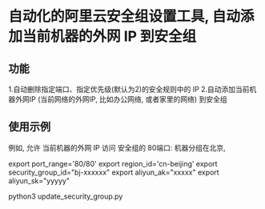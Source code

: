 
# 自动化的阿里云安全组设置工具, 自动添加当前机器的外网 IP 到安全组

## 功能
1.自动删除指定端口、指定优先级(默认为2)的安全规则中的 IP
2.自动添加当前机器外网IP (当前网络的外网IP, 比如办公网络, 或者家里的网络) 到安全组

## 使用示例
例如, 允许 当前机器的外网 IP 访问 安全组的 80端口:
机器分组在北京, 

export port_range='80/80'
export region_id='cn-beijing'
export security_group_id="bj-xxxxxx"
export aliyun_ak="xxxxx"
export aliyun_sk="yyyyy"

python3 update_security_group.py